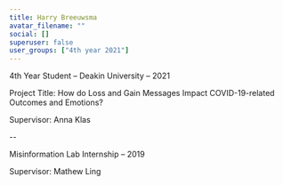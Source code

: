 ```yaml
---
title: Harry Breeuwsma
avatar_filename: ""
social: []
superuser: false
user_groups: ["4th year 2021"]
---
```

4th Year Student – Deakin University – 2021

Project Title: How do Loss and Gain Messages Impact COVID-19-related Outcomes and Emotions?

Supervisor: Anna Klas

--

Misinformation Lab Internship – 2019

Supervisor: Mathew Ling
